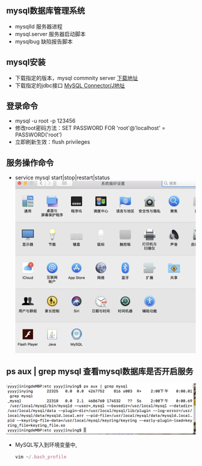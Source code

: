 ## mysql数据库管理系统
- mysqlId 服务器进程
- mysql.server 服务器启动脚本
- mysqlbug 缺陷报告脚本

## mysql安装
- 下载指定的版本，mysql commnity server  [下载地址](https://downloads.mysql.com/archives/community/)
- 下载指定的jdbc接口 [MySQL Connector/J地址](https://downloads.mysql.com/archives/c-j/)

## 登录命令
- mysql -u root -p 123456
- 修改root密码方法：SET PASSWORD FOR 'root'@'localhost' = PASSWORD('root')
- 立即刷新生效：flush privileges
## 服务操作命令
- service mysql start|stop|restart|status
  ![service](./common/img/002.png)

## ps aux | grep mysql 查看mysql数据库是否开启服务
  ![car](./common/img/001.png)

  - MySQL写入到环境变量中,
 
    ```js 
    vim ~/.bash_profile
    ```

  